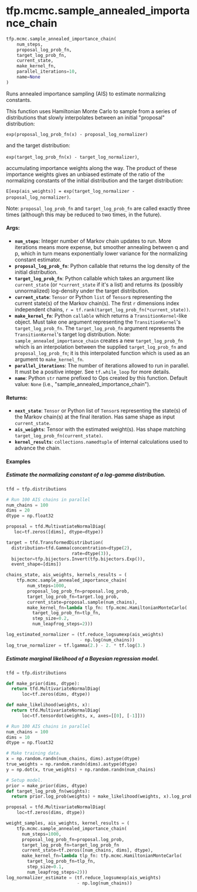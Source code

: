 <div itemscope itemtype="http://developers.google.com/ReferenceObject">
<meta itemprop="name" content="tfp.mcmc.sample_annealed_importance_chain" />
<meta itemprop="path" content="Stable" />
</div>

# tfp.mcmc.sample_annealed_importance_chain

``` python
tfp.mcmc.sample_annealed_importance_chain(
    num_steps,
    proposal_log_prob_fn,
    target_log_prob_fn,
    current_state,
    make_kernel_fn,
    parallel_iterations=10,
    name=None
)
```

Runs annealed importance sampling (AIS) to estimate normalizing constants.

This function uses Hamiltonian Monte Carlo to sample from a series of
distributions that slowly interpolates between an initial "proposal"
distribution:

`exp(proposal_log_prob_fn(x) - proposal_log_normalizer)`

and the target distribution:

`exp(target_log_prob_fn(x) - target_log_normalizer)`,

accumulating importance weights along the way. The product of these
importance weights gives an unbiased estimate of the ratio of the
normalizing constants of the initial distribution and the target
distribution:

`E[exp(ais_weights)] = exp(target_log_normalizer - proposal_log_normalizer)`.

Note: `proposal_log_prob_fn` and `target_log_prob_fn` are called exactly three
times (although this may be reduced to two times, in the future).

#### Args:

* <b>`num_steps`</b>: Integer number of Markov chain updates to run. More
    iterations means more expense, but smoother annealing between q
    and p, which in turn means exponentially lower variance for the
    normalizing constant estimator.
* <b>`proposal_log_prob_fn`</b>: Python callable that returns the log density of the
    initial distribution.
* <b>`target_log_prob_fn`</b>: Python callable which takes an argument like
    `current_state` (or `*current_state` if it's a list) and returns its
    (possibly unnormalized) log-density under the target distribution.
* <b>`current_state`</b>: `Tensor` or Python `list` of `Tensor`s representing the
    current state(s) of the Markov chain(s). The first `r` dimensions index
    independent chains, `r = tf.rank(target_log_prob_fn(*current_state))`.
* <b>`make_kernel_fn`</b>: Python `callable` which returns a `TransitionKernel`-like
    object. Must take one argument representing the `TransitionKernel`'s
    `target_log_prob_fn`. The `target_log_prob_fn` argument represents the
    `TransitionKernel`'s target log distribution.  Note:
    `sample_annealed_importance_chain` creates a new `target_log_prob_fn`
    which
  is an interpolation between the supplied `target_log_prob_fn` and
  `proposal_log_prob_fn`; it is this interpolated function which is used as an
  argument to `make_kernel_fn`.
* <b>`parallel_iterations`</b>: The number of iterations allowed to run in parallel.
      It must be a positive integer. See `tf.while_loop` for more details.
* <b>`name`</b>: Python `str` name prefixed to Ops created by this function.
    Default value: `None` (i.e., "sample_annealed_importance_chain").


#### Returns:

* <b>`next_state`</b>: `Tensor` or Python list of `Tensor`s representing the
    state(s) of the Markov chain(s) at the final iteration. Has same shape as
    input `current_state`.
* <b>`ais_weights`</b>: Tensor with the estimated weight(s). Has shape matching
    `target_log_prob_fn(current_state)`.
* <b>`kernel_results`</b>: `collections.namedtuple` of internal calculations used to
    advance the chain.

#### Examples

##### Estimate the normalizing constant of a log-gamma distribution.

```python
tfd = tfp.distributions

# Run 100 AIS chains in parallel
num_chains = 100
dims = 20
dtype = np.float32

proposal = tfd.MultivatiateNormalDiag(
   loc=tf.zeros([dims], dtype=dtype))

target = tfd.TransformedDistribution(
  distribution=tfd.Gamma(concentration=dtype(2),
                         rate=dtype(3)),
  bijector=tfp.bijectors.Invert(tfp.bijectors.Exp()),
  event_shape=[dims])

chains_state, ais_weights, kernels_results = (
    tfp.mcmc.sample_annealed_importance_chain(
        num_steps=1000,
        proposal_log_prob_fn=proposal.log_prob,
        target_log_prob_fn=target.log_prob,
        current_state=proposal.sample(num_chains),
        make_kernel_fn=lambda tlp_fn: tfp.mcmc.HamiltonianMonteCarlo(
          target_log_prob_fn=tlp_fn,
          step_size=0.2,
          num_leapfrog_steps=2)))

log_estimated_normalizer = (tf.reduce_logsumexp(ais_weights)
                            - np.log(num_chains))
log_true_normalizer = tf.lgamma(2.) - 2. * tf.log(3.)
```

##### Estimate marginal likelihood of a Bayesian regression model.

```python
tfd = tfp.distributions

def make_prior(dims, dtype):
  return tfd.MultivariateNormalDiag(
      loc=tf.zeros(dims, dtype))

def make_likelihood(weights, x):
  return tfd.MultivariateNormalDiag(
      loc=tf.tensordot(weights, x, axes=[[0], [-1]]))

# Run 100 AIS chains in parallel
num_chains = 100
dims = 10
dtype = np.float32

# Make training data.
x = np.random.randn(num_chains, dims).astype(dtype)
true_weights = np.random.randn(dims).astype(dtype)
y = np.dot(x, true_weights) + np.random.randn(num_chains)

# Setup model.
prior = make_prior(dims, dtype)
def target_log_prob_fn(weights):
  return prior.log_prob(weights) + make_likelihood(weights, x).log_prob(y)

proposal = tfd.MultivariateNormalDiag(
    loc=tf.zeros(dims, dtype))

weight_samples, ais_weights, kernel_results = (
    tfp.mcmc.sample_annealed_importance_chain(
      num_steps=1000,
      proposal_log_prob_fn=proposal.log_prob,
      target_log_prob_fn=target_log_prob_fn
      current_state=tf.zeros([num_chains, dims], dtype),
      make_kernel_fn=lambda tlp_fn: tfp.mcmc.HamiltonianMonteCarlo(
        target_log_prob_fn=tlp_fn,
        step_size=0.1,
        num_leapfrog_steps=2)))
log_normalizer_estimate = (tf.reduce_logsumexp(ais_weights)
                           - np.log(num_chains))
```